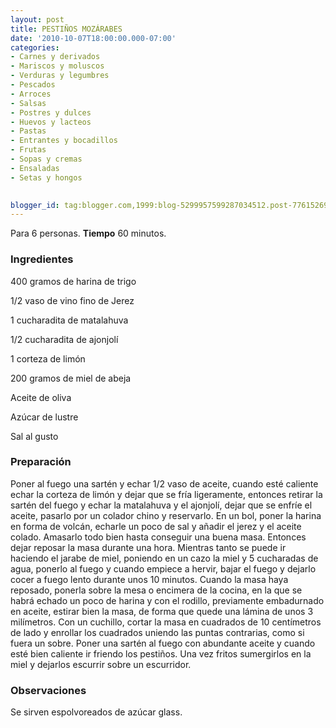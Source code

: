 ```yaml
---
layout: post
title: PESTIÑOS MOZÁRABES
date: '2010-10-07T18:00:00.000-07:00'
categories:
- Carnes y derivados
- Mariscos y moluscos
- Verduras y legumbres
- Pescados
- Arroces
- Salsas
- Postres y dulces
- Huevos y lacteos
- Pastas
- Entrantes y bocadillos
- Frutas
- Sopas y cremas
- Ensaladas
- Setas y hongos
 

blogger_id: tag:blogger.com,1999:blog-5299957599287034512.post-776152697850893718
---
```


Para 6 personas.
<b>Tiempo</b> 60 minutos.

<h3>Ingredientes</h3>

400 gramos de harina de trigo

1/2 vaso de vino fino de Jerez

1 cucharadita de matalahuva

1/2 cucharadita de ajonjolí

1 corteza de limón

200 gramos de miel de abeja

Aceite de oliva

Azúcar de lustre

Sal al gusto

<h3>Preparación</h3>

Poner al fuego una sartén y echar 1/2 vaso de aceite, cuando esté caliente echar la corteza de limón y dejar que se fría ligeramente, entonces retirar la sartén del fuego y echar la matalahuva y el ajonjolí, dejar que se enfríe el aceite, pasarlo por un colador chino y reservarlo. En un bol, poner la harina en forma de volcán, echarle un poco de sal y añadir el jerez y el aceite colado. Amasarlo todo bien hasta conseguir una buena masa. Entonces dejar reposar la masa durante una hora. Mientras tanto se puede ir haciendo el jarabe de miel, poniendo en un cazo la miel y 5 cucharadas de agua, ponerlo al fuego y cuando empiece a hervir, bajar el fuego y dejarlo cocer a fuego lento durante unos 10 minutos. Cuando la masa haya reposado, ponerla sobre la mesa o encimera de la cocina, en la que se habrá echado un poco de harina y con el rodillo, previamente embadurnado en aceite, estirar bien la masa, de forma que quede una lámina de unos 3 milímetros. Con un cuchillo, cortar la masa en cuadrados de 10 centímetros de lado y enrollar los cuadrados uniendo las puntas contrarias, como si fuera un sobre. Poner una sartén al fuego con abundante aceite y cuando esté bien caliente ir friendo los pestiños. Una vez fritos sumergirlos en la miel y dejarlos escurrir sobre un escurridor.

<h3>Observaciones</h3>

Se sirven espolvoreados de azúcar glass.


